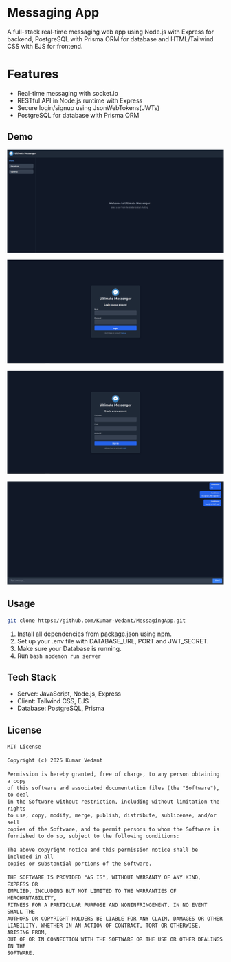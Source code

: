 # Messaging App

A full-stack real-time messaging web app using Node.js with Express for backend, PostgreSQL with Prisma ORM for database and HTML/Tailwind CSS with EJS for frontend.

# Features

- Real-time messaging with socket.io
- RESTful API in Node.js runtime with Express
- Secure login/signup using JsonWebTokens(JWTs)
- PostgreSQL for database with Prisma ORM

## Demo

<p align="center">
  <img src="demo/Main.png"/>
</p>
<p align="center">
  <img src="demo/Login.png"/>
</p>
<p align="center">
  <img src="demo/Register.png"/>
</p>
<p align="center">
  <img src="demo/Message.png"/>
</p>

## Usage

```bash
git clone https://github.com/Kumar-Vedant/MessagingApp.git
```

1. Install all dependencies from package.json using npm.
2. Set up your .env file with DATABASE_URL, PORT and JWT_SECRET.
3. Make sure your Database is running.
4. Run `bash nodemon run server`

## Tech Stack

- Server: JavaScript, Node.js, Express
- Client: Tailwind CSS, EJS
- Database: PostgreSQL, Prisma

## License
```
MIT License

Copyright (c) 2025 Kumar Vedant

Permission is hereby granted, free of charge, to any person obtaining a copy
of this software and associated documentation files (the "Software"), to deal
in the Software without restriction, including without limitation the rights
to use, copy, modify, merge, publish, distribute, sublicense, and/or sell
copies of the Software, and to permit persons to whom the Software is
furnished to do so, subject to the following conditions:

The above copyright notice and this permission notice shall be included in all
copies or substantial portions of the Software.

THE SOFTWARE IS PROVIDED "AS IS", WITHOUT WARRANTY OF ANY KIND, EXPRESS OR
IMPLIED, INCLUDING BUT NOT LIMITED TO THE WARRANTIES OF MERCHANTABILITY,
FITNESS FOR A PARTICULAR PURPOSE AND NONINFRINGEMENT. IN NO EVENT SHALL THE
AUTHORS OR COPYRIGHT HOLDERS BE LIABLE FOR ANY CLAIM, DAMAGES OR OTHER
LIABILITY, WHETHER IN AN ACTION OF CONTRACT, TORT OR OTHERWISE, ARISING FROM,
OUT OF OR IN CONNECTION WITH THE SOFTWARE OR THE USE OR OTHER DEALINGS IN THE
SOFTWARE.
```
